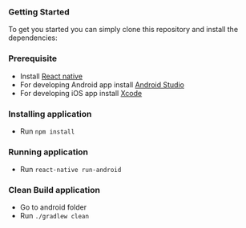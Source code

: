 ### Getting Started

To get you started you can simply clone this repository and install the dependencies:

### Prerequisite

- Install [React native](https://facebook.github.io/react-native/docs/getting-started.html)
- For developing Android app install [Android Studio](https://developer.android.com/studio/index.html)
- For developing iOS app install [Xcode](https://developer.apple.com/xcode/)

### Installing application

* Run `npm install`

### Running application

* Run `react-native run-android`

### Clean Build application

* Go to android folder
* Run `./gradlew clean`